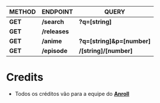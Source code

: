 | METHOD  | ENDPOINT     | QUERY           |
| ------  | ------------ | --------------- |
| **GET** | **/search**  | **?q=[string]** |
| **GET** | **/releases**  |  |
| **GET** | **/anime**  | **?q=[string]&p=[number]** |
| **GET** | **/episode**  | **/[string]/[number]** |



# Credits
* Todos os créditos vão para a equipe do **[Anroll](https://www.anroll.net/)**<br>

